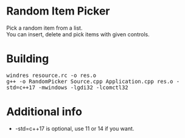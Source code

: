# Random Item Picker
Pick a random item from a list.<br>
You can insert, delete and pick items with given controls.

# Building
<kbd>
  windres resource.rc -o res.o <br>
  g++ -o RandomPicker Source.cpp Application.cpp res.o -std=c++17 -mwindows -lgdi32 -lcomctl32
</kbd><br>

# Additional info
  - -std=c++17 is optional, use 11 or 14 if you want.
